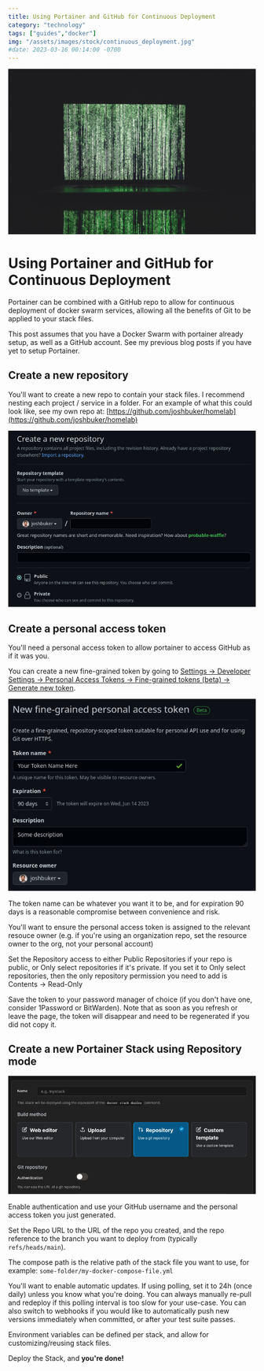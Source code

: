 ```yaml
---
title: Using Portainer and GitHub for Continuous Deployment
category: "technology"
tags: ["guides","docker"]
img: "/assets/images/stock/continuous_deployment.jpg"
#date: 2023-03-16 00:14:00 -0700
---
```


![Continuous Deployment](/assets/images/stock/continuous_deployment.jpg)

# Using Portainer and GitHub for Continuous Deployment

<!-- outline-start -->

Portainer can be combined with a GitHub repo to allow for continuous deployment of docker swarm services, allowing all the benefits of Git to be applied to your stack files.

<!-- outline-end -->

This post assumes that you have a Docker Swarm with portainer already setup, as well as a GitHub account. See my previous blog posts if you have yet to setup Portainer.

## Create a new repository

You'll want to create a new repo to contain your stack files. I recommend nesting each project / service in a folder. For an example of what this could look like, see my own repo at: [https://github.com/joshbuker/homelab](https://github.com/joshbuker/homelab)

![](/assets/images/posts/github_create_new_repo.png)

## Create a personal access token

You'll need a personal access token to allow portainer to access GitHub as if it was you.

You can create a new fine-grained token by going to [Settings -> Developer Settings -> Personal Access Tokens -> Fine-grained tokens (beta) -> Generate new token](https://github.com/settings/personal-access-tokens/new).

![](/assets/images/posts/portainer_stack_personal_access_token.png)

The token name can be whatever you want it to be, and for expiration 90 days is a reasonable compromise between convenience and risk.

You'll want to ensure the personal access token is assigned to the relevant resouce owner (e.g. if you're using an organization repo, set the resource owner to the org, not your personal account)

Set the Repository access to either Public Repositories if your repo is public, or Only select repositories if it's private. If you set it to Only select repositories, then the only repository permission you need to add is Contents -> Read-Only

Save the token to your password manager of choice (if you don't have one, consider 1Password or BitWarden). Note that as soon as you refresh or leave the page, the token will disappear and need to be regenerated if you did not copy it.

## Create a new Portainer Stack using Repository mode

![](/assets/images/posts/portainer_stack_repo.png)

Enable authentication and use your GitHub username and the personal access token you just generated.

Set the Repo URL to the URL of the repo you created, and the repo reference to the branch you want to deploy from (typically `refs/heads/main`).

The compose path is the relative path of the stack file you want to use, for example: `some-folder/my-docker-compose-file.yml`

You'll want to enable automatic updates. If using polling, set it to 24h (once daily) unless you know what you're doing. You can always manually re-pull and redeploy if this polling interval is too slow for your use-case. You can also switch to webhooks if you would like to automatically push new versions immediately when committed, or after your test suite passes.

Environment variables can be defined per stack, and allow for customizing/reusing stack files.

Deploy the Stack, and **you're done!**
